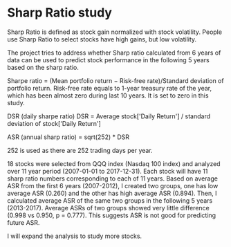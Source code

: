 # Sharp Ratio study

Sharp Ratio is defined as stock gain normalized with stock volatility. People use Sharp Ratio to select stocks have high gains, but low  volatility. 

The project tries to address whether Sharp ratio calculated from 6 years of data can be used to predict stock performance in the following 5 years based on the sharp ratio.  

Sharpe ratio = (Mean portfolio return − Risk-free rate)/Standard deviation of portfolio return. 
Risk-free rate equals to 1-year treasury rate of the year, which has been almost zero during last 10 years. It is set to zero in this study.  

DSR (daily sharpe ratio)
DSR =  Average stock['Daily Return'] / standard deviation of stock['Daily Return']

ASR (annual sharp ratio) =  sqrt(252) * DSR 

252 is used as there are 252 trading days per year.   
 
18 stocks were selected from QQQ index (Nasdaq 100 index) and analyzed over 11 year period (2007-01-01 to 2017-12-31).   Each
stock will have 11 sharp ratio numbers corresponding to each of 11 years. Based on average ASR from the first 6 years (2007-2012), I 
created two groups, one has low average ASR (0.260) and the other has high average ASR (0.894).  Then, I calculated average 
ASR of the same two groups in the following 5 years (2013-2017).  Average ASRs of two groups showed very little difference (0.998 vs 0.950, p = 0.777).  This suggests ASR is not good for predicting future ASR. 

I will expand the analysis to study more stocks.    

